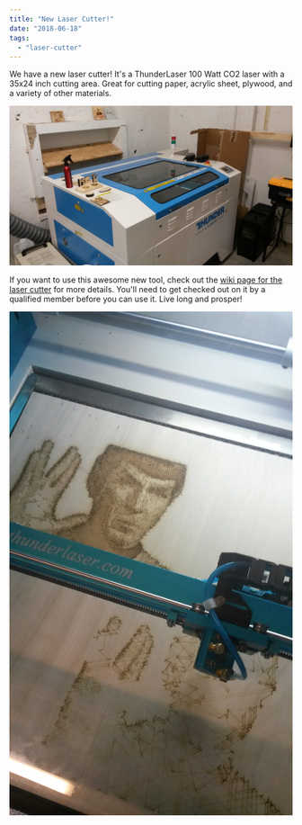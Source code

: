```yaml
---
title: "New Laser Cutter!"
date: "2018-06-18"
tags: 
  - "laser-cutter"
---
```


We have a new laser cutter! It's a ThunderLaser 100 Watt CO2 laser with a 35x24 inch cutting area. Great for cutting paper, acrylic sheet, plywood, and a variety of other materials.

[![](images/20180618_193309.jpg)](https://www.hackrva.org/wp-content/uploads/2018/06/20180618_193309.jpg)

If you want to use this awesome new tool, check out the [wiki page for the laser cutter](https://wiki.hackrva.org/index.php/Thunder_Laser) for more details. You'll need to get checked out on it by a qualified member before you can use it. Live long and prosper!

[![](images/20180609_201724.jpg)](https://www.hackrva.org/wp-content/uploads/2018/06/20180609_201724.jpg)
